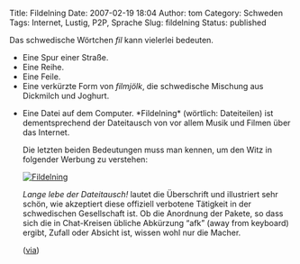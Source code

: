 Title: Fildelning
Date: 2007-02-19 18:04
Author: tom
Category: Schweden
Tags: Internet, Lustig, P2P, Sprache
Slug: fildelning
Status: published

Das schwedische Wörtchen *fil* kann vielerlei bedeuten.

-   Eine Spur einer Straße.
-   Eine Reihe.
-   Eine Feile.
-   Eine verkürzte Form von *filmjölk*, die schwedische Mischung aus
    Dickmilch und Joghurt.

<ul>
<li>
Eine Datei auf dem Computer. *Fildelning* (wörtlich: Dateiteilen) ist
dementsprechend der Dateitausch von vor allem Musik und Filmen über das
Internet.

Die letzten beiden Bedeutungen muss man kennen, um den Witz in folgender
Werbung zu verstehen: <!--more-->

[![Fildelning](/pic/fildelning_s.jpg "Fildelning")](/pic/fildelning_l.jpg)

*Lange lebe der Dateitausch!* lautet die Überschrift und illustriert
sehr schön, wie akzeptiert diese offiziell verbotene Tätigkeit in der
schwedischen Gesellschaft ist. Ob die Anordnung der Pakete, so dass sich
die in Chat-Kreisen übliche Abkürzung “afk” (away from keyboard) ergibt,
Zufall oder Absicht ist, wissen wohl nur die Macher.

([via](http://www.falkvinge.com/2007/02/kul-annons-frn-arla-idag.html))


